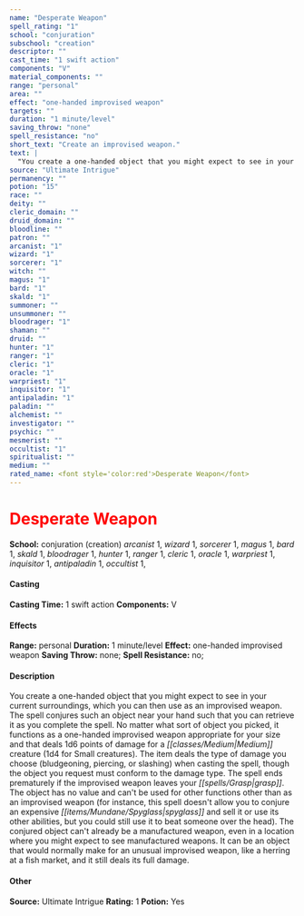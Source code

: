 ```yaml
---
name: "Desperate Weapon"
spell_rating: "1"
school: "conjuration"
subschool: "creation"
descriptor: ""
cast_time: "1 swift action"
components: "V"
material_components: ""
range: "personal"
area: ""
effect: "one-handed improvised weapon"
targets: ""
duration: "1 minute/level"
saving_throw: "none"
spell_resistance: "no"
short_text: "Create an improvised weapon."
text: |
  "You create a one-handed object that you might expect to see in your current surroundings, which you can then use as an improvised weapon. The spell conjures such an object near your hand such that you can retrieve it as you complete the spell. No matter what sort of object you picked, it functions as a one-handed improvised weapon appropriate for your size and that deals 1d6 points of damage for a Medium creature (1d4 for Small creatures). The item deals the type of damage you choose (bludgeoning, piercing, or slashing) when casting the spell, though the object you request must conform to the damage type. The spell ends prematurely if the improvised weapon leaves your grasp. The object has no value and can't be used for other functions other than as an improvised weapon (for instance, this spell doesn't allow you to conjure an expensive spyglass and sell it or use its other abilities, but you could still use it to beat someone over the head). The conjured object can't already be a manufactured weapon, even in a location where you might expect to see manufactured weapons. It can be an object that would normally make for an unusual improvised weapon, like a herring at a fish market, and it still deals its full damage."
source: "Ultimate Intrigue"
permanency: ""
potion: "15"
race: ""
deity: ""
cleric_domain: ""
druid_domain: ""
bloodline: ""
patron: ""
arcanist: "1"
wizard: "1"
sorcerer: "1"
witch: ""
magus: "1"
bard: "1"
skald: "1"
summoner: ""
unsummoner: ""
bloodrager: "1"
shaman: ""
druid: ""
hunter: "1"
ranger: "1"
cleric: "1"
oracle: "1"
warpriest: "1"
inquisitor: "1"
antipaladin: "1"
paladin: ""
alchemist: ""
investigator: ""
psychic: ""
mesmerist: ""
occultist: "1"
spiritualist: ""
medium: ""
rated_name: <font style='color:red'>Desperate Weapon</font>
---
```


# <font style='color:red'>Desperate Weapon</font> 
**School:** conjuration (creation) 
_arcanist_ 1, _wizard_ 1, _sorcerer_ 1, _magus_ 1, _bard_ 1, _skald_ 1, _bloodrager_ 1, _hunter_ 1, _ranger_ 1, _cleric_ 1, _oracle_ 1, _warpriest_ 1, _inquisitor_ 1, _antipaladin_ 1, _occultist_ 1, 
#### Casting
**Casting Time:** 1 swift action
 **Components:** V 
 #### Effects
**Range:** personal
**Duration:** 1 minute/level
**Effect:** one-handed improvised weapon
**Saving Throw:** none; **Spell Resistance:** no; 
 #### Description
You create a one-handed object that you might expect to see in your current surroundings, which you can then use as an improvised weapon. The spell conjures such an object near your hand such that you can retrieve it as you complete the spell. No matter what sort of object you picked, it functions as a one-handed improvised weapon appropriate for your size and that deals 1d6 points of damage for a _[[classes/Medium|Medium]]_ creature (1d4 for Small creatures). The item deals the type of damage you choose (bludgeoning, piercing, or slashing) when casting the spell, though the object you request must conform to the damage type. The spell ends prematurely if the improvised weapon leaves your _[[spells/Grasp|grasp]]_. The object has no value and can't be used for other functions other than as an improvised weapon (for instance, this spell doesn't allow you to conjure an expensive _[[items/Mundane/Spyglass|spyglass]]_ and sell it or use its other abilities, but you could still use it to beat someone over the head). The conjured object can't already be a manufactured weapon, even in a location where you might expect to see manufactured weapons. It can be an object that would normally make for an unusual improvised weapon, like a herring at a fish market, and it still deals its full damage.

 #### Other
**Source:** Ultimate Intrigue
**Rating:** 1
**Potion:** Yes
